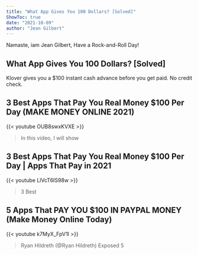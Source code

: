 ```yaml
---
title: "What App Gives You 100 Dollars? [Solved]"
ShowToc: true 
date: "2021-10-09"
author: "Jean Gilbert" 
---
```


Namaste, iam Jean Gilbert, Have a Rock-and-Roll Day!
## What App Gives You 100 Dollars? [Solved]
Klover gives you a $100 instant cash advance before you get paid. No credit check.

## 3 Best Apps That Pay You Real Money $100 Per Day (MAKE MONEY ONLINE 2021)
{{< youtube OUB8swxKVXE >}}
>In this video, I will show 

## 3 Best Apps That Pay You Real Money $100 Per Day | Apps That Pay in 2021
{{< youtube LlVcT6IS98w >}}
>3 Best 

## 5 Apps That PAY YOU $100 IN PAYPAL MONEY (Make Money Online Today)
{{< youtube k7MyX_FpV1I >}}
>Ryan Hildreth (@Ryan Hildreth) Exposed 5 

